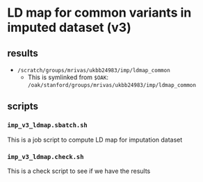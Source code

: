 # LD map for common variants in imputed dataset (v3)

## results

- `/scratch/groups/mrivas/ukbb24983/imp/ldmap_common`
  - This is symlinked from `$OAK`: `/oak/stanford/groups/mrivas/ukbb24983/imp/ldmap_common`

## scripts

### `imp_v3_ldmap.sbatch.sh`

This is a job script to compute LD map for imputation dataset

### `imp_v3_ldmap.check.sh`

This is a check script to see if we have the results
